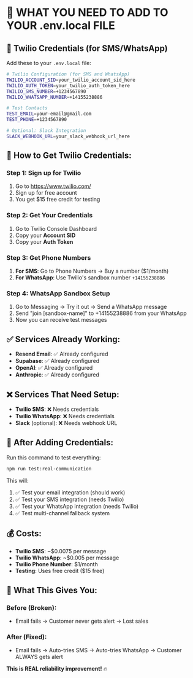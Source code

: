 # 🔧 **WHAT YOU NEED TO ADD TO YOUR .env.local FILE**

## 📱 **Twilio Credentials (for SMS/WhatsApp)**

Add these to your `.env.local` file:

```bash
# Twilio Configuration (for SMS and WhatsApp)
TWILIO_ACCOUNT_SID=your_twilio_account_sid_here
TWILIO_AUTH_TOKEN=your_twilio_auth_token_here
TWILIO_SMS_NUMBER=+1234567890
TWILIO_WHATSAPP_NUMBER=+14155238886

# Test Contacts
TEST_EMAIL=your-email@gmail.com
TEST_PHONE=+1234567890

# Optional: Slack Integration
SLACK_WEBHOOK_URL=your_slack_webhook_url_here
```

## 🔐 **How to Get Twilio Credentials:**

### **Step 1: Sign up for Twilio**
1. Go to https://www.twilio.com/
2. Sign up for free account
3. You get $15 free credit for testing

### **Step 2: Get Your Credentials**
1. Go to Twilio Console Dashboard
2. Copy your **Account SID** 
3. Copy your **Auth Token**

### **Step 3: Get Phone Numbers**
1. **For SMS**: Go to Phone Numbers → Buy a number ($1/month)
2. **For WhatsApp**: Use Twilio's sandbox number `+14155238886`

### **Step 4: WhatsApp Sandbox Setup**
1. Go to Messaging → Try it out → Send a WhatsApp message
2. Send "join [sandbox-name]" to +14155238886 from your WhatsApp
3. Now you can receive test messages

## ✅ **Services Already Working:**
- **Resend Email**: ✅ Already configured
- **Supabase**: ✅ Already configured  
- **OpenAI**: ✅ Already configured
- **Anthropic**: ✅ Already configured

## ❌ **Services That Need Setup:**
- **Twilio SMS**: ❌ Needs credentials
- **Twilio WhatsApp**: ❌ Needs credentials  
- **Slack** (optional): ❌ Needs webhook URL

## 🚀 **After Adding Credentials:**

Run this command to test everything:
```bash
npm run test:real-communication
```

This will:
1. ✅ Test your email integration (should work)
2. ✅ Test your SMS integration (needs Twilio)
3. ✅ Test your WhatsApp integration (needs Twilio)
4. ✅ Test multi-channel fallback system

## 💰 **Costs:**
- **Twilio SMS**: ~$0.0075 per message
- **Twilio WhatsApp**: ~$0.005 per message  
- **Twilio Phone Number**: $1/month
- **Testing**: Uses free credit ($15 free)

## 🎯 **What This Gives You:**

### **Before (Broken):**
- Email fails → Customer never gets alert → Lost sales

### **After (Fixed):**
- Email fails → Auto-tries SMS → Auto-tries WhatsApp → Customer ALWAYS gets alert

**This is REAL reliability improvement!** 🔥